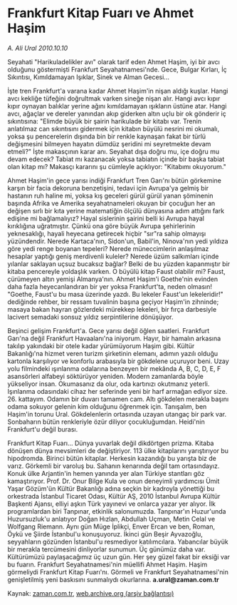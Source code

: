 # Frankfurt Kitap Fuarı ve Ahmet Haşim

*A. Ali Ural 2010.10.10*

<td class="news-spot">
<p>Seyahati "Harikuladelikler avı" olarak tarif eden Ahmet Haşim, iyi bir avcı olduğunu göstermişti Frankfurt Seyahatnamesi'nde. Gece, Bulgar Kırları, İç Sıkıntısı, Kımıldamayan Işıklar, Sinek ve Alman Gecesi...</p>
<p><p>İşte tren Frankfurt'a varana kadar Ahmet Haşim'in nişan aldığı kuşlar. Hangi avcı kekliğe tüfeğini doğrultmak varken sineğe nişan alır. Hangi avcı kıpır kıpır oynayan balıklar yerine ağını kımıldamayan ışıkların üstüne atar. Hangi avcı, ağaçlar ve dereler yanından akıp giderken altın uçlu bir ok gönderir iç sıkıntısına: "Elimde büyük bir şairin harikulade bir kitabı var. Trenin anlatılmaz can sıkıntısını gidermek için kitabın büyülü nesrini mi okumalı, yoksa şu pencerelerin dışında bin bir renkle kaynaşan fakat bir türlü değişmesini bilmeyen hayatın dümdüz şeridini mi seyretmekte devam etmeli?" İşte makasçının karar anı. Seyahat dışa doğru mu, içe doğru mu devam edecek? Tabiat mı kazanacak yoksa tabiatın içinde bir başka tabiat olan kitap mı? Makasçı kararını şu cümleyle açıklıyor: "Kitabımı okuyorum."
<p>Ahmet Haşim'in gece yarısı indiği Frankfurt Tren Garı'nı bütün görkemine karşın bir facia dekoruna benzetişini, tedavi için Avrupa'ya gelmiş bir hastanın ruh haline mi, yoksa kış geceleri gürül gürül yanan şöminenin başında Afrika ve Amerika seyahatnameleri okuyan bir çocuğun her an değişen sırlı bir kıta yerine matematiğin ölçülü dünyasına adım attığını fark edişine mi bağlamalıyız? Hayal sislerinin şairini belli ki Avrupa hayal kırıklığına uğratmıştır. Çünkü ona göre büyük Avrupa şehirlerinin yeknesaklığı, hayali heyecana getirecek hiçbir "sır"ra sahip olmayışı yüzündendir. Nerede Kartaca'nın, Sidon'un, Babil'in, Ninova'nın yedi yıldıza göre yedi renge boyanan tepeleri? Nerede müneccimlerin anlaşılmaz hesaplar yaptığı geniş merdivenli kuleler? Nerede üzüm salkımları içinde yılanlar saklayan uçsuz bucaksız bağlar? Belki de bu yüzden kapanmıştır bir kitaba pencereyle yoldaşlık varken. O büyülü kitap Faust olabilir mi? Faust, çürümeyen altın yemişi Almanya'nın. Ahmet Haşim'i Goethe'nin evinden daha fazla heyecanlandıran bir yer yoksa Frankfurt'ta, neden olmasın! "Goethe, Faust'u bu masa üzerinde yazdı. Bu lekeler Faust'un lekeleridir!" dediğinde rehber, bir ressam tuvalinin başına geçiyor Haşim'in zihninde; masaya bakan hayran gözlerdeki mürekkep lekeleri, bir fırça darbesiyle lacivert semadaki sonsuz yıldız serpintilerine dönüşüyor.
<p>Beşinci gelişim Frankfurt'a. Gece yarısı değil öğlen saatleri. Frankfurt Garı'na değil Frankfurt Havaalanı'na iniyorum. Hayır, bir hamalın arkasına takılıp yakındaki bir otele kadar yürümüyorum Haşim gibi. Kültür Bakanlığı'na hizmet veren turizm şirketinin elemanı, adımın yazılı olduğu kartonla karşılıyor ve konforlu arabasıyla bir gökdelene uçuruyor beni. Uzay yolu filmindeki ışınlanma odalarına benzeyen bir mekânda A, B, C, D, E, F asansörleri alfabeyi söktürüyor yeniden. Modern zamanlarda böyle yükseliyor insan. Okumasanız da olur, oda kartınızı okutmanız yeterli. Işınlanma odasındaki cihaz her seferinde yeni bir harf armağan ediyor size. 26. kattayım. Odamın bir duvarı tamamen cam. Altı gökdelen merakla başını odama sokuyor gelenin kim olduğunu öğrenmek için. Tanışalım, ben Haşim'in torunu Ural. Gökdelenlerin ortasında uzayan utangaç bir park var. Sonbaharın bütün renkleriyle özür diliyor çocukluğumdan. Heidi'nin Frankfurt'u değil burası.
<p>Frankfurt Kitap Fuarı... Dünya yuvarlak değil dikdörtgen prizma. Kitaba dönüşen dünya mevsimleri de değiştiriyor. 113 ülke kitaplarını yarıştırıyor bu hipodromda. Birinci bütün kitaplar. Herkesin kazandığı bu yarışta biz de varız. Görkemli bir varoluş bu. Sahanın kenarında değil tam ortasındayız. Konuk ülke Arjantin'in hemen yanında yer alan Türkiye stantları göz kamaştırıyor. Prof. Dr. Onur Bilge Kula ve onun deneyimli yardımcısı Ümit Yaşar Gözüm'ün Kültür Bakanlığı adına seçkin bir kadroyla yönettiği bu orkestrada İstanbul Ticaret Odası, Kültür AŞ, 2010 İstanbul Avrupa Kültür Başkenti Ajansı, elliyi aşkın Türk yayınevi ve onlarca yazar yer alıyor. İlk programlardan biri Tanpınar, etkinlik salonumuzda. Tanpınar'ın Huzur'unda Huzursuzluk'u anlatıyor Doğan Hızlan, Abdullah Uçman, Metin Celal ve Wolfgang Riemann. Aynı gün Müge İplikçi, Enver Ercan ve ben, Roman, Öykü ve Şiirde İstanbul'u konuşuyoruz. İkinci gün Beşir Ayvazoğlu, seyyahların gözünden İstanbul'u resmediyor katılımcılara. Yabancılar büyük bir merakla tercümesini dinliyorlar sunumun. Üç günümüz daha var. Kültürümüzü paylaşacağımız üç uzun gün. Her şey güzel fakat bir eksiği var bu fuarın. Frankfurt Seyahatnamesi'nin müellifi Ahmet Haşim. Haşim görmeliydi Frankfurt Kitap Fuarı'nı. Görmeli ve Frankfurt Seyahatnamesi'nin genişletilmiş yeni baskısını sunmalıydı okurlarına. <b>a.ural@zaman.com.tr</b></p>
<a href="http://web.archive.org/web/20101130195305/mailto:a.ural@zaman.com.tr">
</a></p></p></p></p></td>

Kaynak: [zaman.com.tr](http://zaman.com.tr/yazar.do?yazino=1038037), [web.archive.org (arşiv bağlantısı)](http://web.archive.org/web/20101130195305/http://zaman.com.tr/yazar.do?yazino=1038037)
